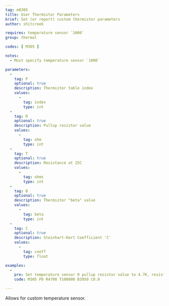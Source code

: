 ```yaml
---
tag: m0305
title: User Thermistor Parameters
brief: Set (or report) custom thermistor parameters
author: shitcreek

requires: temperature sensor `1000`
group: thermal

codes: [ M305 ]

notes:
  - Must specify temperature sensor `1000`

parameters:
  -
    tag: P
    optional: true
    description: Thermistor table index
    values:
      -
        tag: index
        type: int
  -
    tag: R
    optional: true
    description: Pullup resistor value
    values:
      -
        tag: ohm
        type: int
  -
    tag: T
    optional: true
    description: Resistance at 25C
    values:
      -
        tag: ohms
        type: int
  -
    tag: B
    optional: true
    description: Thermistor "beta" value
    values:
      -
        tag: beta
        type: int
  -
    tag: C
    optional: true
    description: Steinhart-Hart Coefficient 'C'
    values:
      -
        tag: coeff
        type: float

examples:
  -
    pre: Set temperature sensor 0 pullup resistor value to 4.7K, resistance to 100K, thermistor beta value to 3950, and coefficient to 0
    code: M305 P0 R4700 T100000 B3950 C0.0

---
```

Allows for custom temperature sensor.
